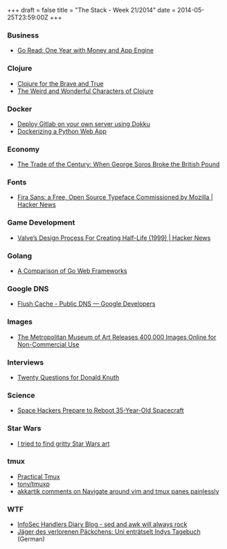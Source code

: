 +++
draft = false
title = "The Stack - Week 21/2014"
date = 2014-05-25T23:59:00Z
+++



### Business

 - [Go Read: One Year with Money and App Engine][Goreadoneyearwithmoneyandappenginemattjibson]

[Goreadoneyearwithmoneyandappenginemattjibson]: http://mattjibson.com/blog/2014/03/13/goread-one-year-with-money-and-app-engine/


### Clojure

 - [Clojure for the Brave and True][Functionalprogrammingclojureforthebraveandtrue]
 - [The Weird and Wonderful Characters of Clojure][Theweirdandwonderfulcharactersofclojure]

[Functionalprogrammingclojureforthebraveandtrue]: http://www.braveclojure.com/functional-programming/?again
[Theweirdandwonderfulcharactersofclojure]: http://yobriefca.se/blog/2014/05/19/the-weird-and-wonderful-characters-of-clojure/


### Docker

 - [Deploy Gitlab on your own server using Dokku][Deploygitlabonyourownserverusingdokkubytemarkblog]
 - [Dockerizing a Python Web App][Dockerizingapythonwebappapplicationmanagementblog]

[Deploygitlabonyourownserverusingdokkubytemarkblog]: http://blog.bytemark.co.uk/2014/05/23/deploy-gitlab-on-your-own-server-using-dokku
[Dockerizingapythonwebappapplicationmanagementblog]: http://blogs.aws.amazon.com/application-management/post/Tx1ZLAHMVBEDCOC/Dockerizing-a-Python-Web-App


### Economy

 - [The Trade of the Century: When George Soros Broke the British Pound][Thetradeofthecenturywhengeorgesorosbrokethebritishpound]

[Thetradeofthecenturywhengeorgesorosbrokethebritishpound]: http://priceonomics.com/the-trade-of-the-century-when-george-soros-broke/


### Fonts

 - [Fira Sans: a Free, Open Source Typeface Commissioned by Mozilla | Hacker News][Firasansafreeopensourcetypefacecommissionedbymozillahackernews]

[Firasansafreeopensourcetypefacecommissionedbymozillahackernews]: https://news.ycombinator.com/item?id=7792462


### Game Development

 - [Valve’s Design Process For Creating Half-Life (1999) | Hacker News][Valvesdesignprocessforcreatinghalflife1999hackernews]

[Valvesdesignprocessforcreatinghalflife1999hackernews]: https://news.ycombinator.com/item?id=7761030


### Golang

 - [A Comparison of Go Web Frameworks][Acomparisonofgowebframeworks]

[Acomparisonofgowebframeworks]: http://corner.squareup.com/2014/05/evaluating-go-frameworks.html


### Google DNS

 - [Flush Cache - Public DNS — Google Developers][Flushcachepublicdnsgoogledevelopers]

[Flushcachepublicdnsgoogledevelopers]: https://developers.google.com/speed/public-dns/cache


### Images

 - [The Metropolitan Museum of Art Releases 400,000 Images Online for Non-Commercial Use][Themetropolitanmuseumofartreleases400000imagesonlinefornoncommercialusecolossal]

[Themetropolitanmuseumofartreleases400000imagesonlinefornoncommercialusecolossal]: http://www.thisiscolossal.com/2014/05/metropolitan-museum-of-art-releases-400000-hi-res-images-into-the-public-domain/


### Interviews

 - [Twenty Questions for Donald Knuth][Twentyquestionsfordonaldknuthinformit]

[Twentyquestionsfordonaldknuthinformit]: http://www.informit.com/articles/article.aspx?p=2213858&WT.mc_id=Author_Knuth_20Questions


### Science

 - [Space Hackers Prepare to Reboot 35-Year-Old Spacecraft][Spacehackerspreparetoreboot35yearoldspacecraftieeespectrum]

[Spacehackerspreparetoreboot35yearoldspacecraftieeespectrum]: http://spectrum.ieee.org/tech-talk/aerospace/satellites/space-hackers-prepare-to-reboot-35-year-old-spacecraft


### Star Wars

 - [I tried to find gritty Star Wars art][Itriedtofindgrittystarwarsartimgur]

[Itriedtofindgrittystarwarsartimgur]: http://imgur.com/a/rNPff?gallery


### tmux

 - [Practical Tmux][Practicaltmux]
 - [tony/tmuxp][Tonytmuxpgithub]
 - [akkartik comments on Navigate around vim and tmux panes painlessly][Akkartikcommentsonnavigatearoundvimandtmuxpanespainlessly]

[Practicaltmux]: https://mutelight.org/practical-tmux
[Tonytmuxpgithub]: https://github.com/tony/tmuxp
[Akkartikcommentsonnavigatearoundvimandtmuxpanespainlessly]: http://www.reddit.com/r/vim/comments/22ixkq/navigate_around_vim_and_tmux_panes_painlessly/cgnnnai?context=2


### WTF

 - [InfoSec Handlers Diary Blog - sed and awk will always rock][Infosechandlersdiaryblogsedandawkwillalwaysrock]
 - [Jäger des verlorenen Päckchens: Uni enträtselt Indys Tagebuch][Jgerdesverlorenenpckchensunientrtseltindystagebuchntvde] (German)

[Infosechandlersdiaryblogsedandawkwillalwaysrock]: https://isc.sans.edu/diary/sed+and+awk+will+always+rock/18137
[Jgerdesverlorenenpckchensunientrtseltindystagebuchntvde]: http://www.n-tv.de/technik/Uni-entraetselt-Indys-Tagebuch-article9817416.html